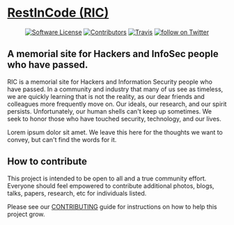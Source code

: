 # [RestInCode (RIC)](https://restincode.com)

<p align="center">
  <p align="center">
    <a href="https://github.com/restincode/restincode/blob/master/LICENSE"><img alt="Software License" src="https://img.shields.io/badge/license-MIT-brightgreen.svg?style=flat-square"></a>
    <a href="https://github.com/restincode/restincode/graphs/contributors"><img alt="Contributors" src="https://img.shields.io/github/contributors/restincode/restincode"/></a>
    <a href="https://travis-ci.org/restincode/restincode"><img alt="Travis" src="https://img.shields.io/travis/restincode/restincode/master.svg?style=flat-square"></a>
    <a href="https://twitter.com/intent/follow?screen_name=restincode"><img src="https://img.shields.io/twitter/follow/restincode?style=social&logo=twitter" alt="follow on Twitter"></a>
  </p>
</p>

## A memorial site for Hackers and InfoSec people who have passed.

RIC is a memorial site for Hackers and Information Security people who have passed. In a community and industry that many of us see as timeless, we are quickly learning that is not the reality, as our dear friends and colleagues more frequently move on. Our ideals, our research, and our spirit persists. Unfortunately, our human shells can't keep up sometimes. We seek to honor those who have touched security, technology, and our lives.

Lorem ipsum dolor sit amet. We leave this here for the thoughts we want to convey, but can't find the words for it.

## How to contribute

This project is intended to be open to all and a true community effort. Everyone should feel empowered to contribute additional photos, blogs, talks, papers, research, etc for individuals listed. 

Please see our [CONTRIBUTING](https://github.com/restincode/restincode/blob/master/CONTRIBUTING.md) guide for instructions on how to help this project grow.
